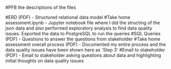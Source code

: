 #PFB the descriptions of the files

#ERD (PDF) - Structured relational data model
#Take home assessment.ipynb - Jupyter notebook file where I did the structing of the json data and also performed exploratory analysis to find data quality issues. Exported the data to PostgreSQL to run the queries
#SQL Queries (PDF) - Questions to answer the questions from stakeholder
#Take home assessment overall process (PDF) - Documented my entire process and the data quality issues have been shown here as 'Step 3'
#Email to stakeholder (PDF) - Email to stakeholder asking questions about data and highlighting initial thoughts on data quality issues
